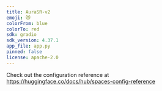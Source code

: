 ```yaml
---
title: AuraSR-v2
emoji: 😻
colorFrom: blue
colorTo: red
sdk: gradio
sdk_version: 4.37.1
app_file: app.py
pinned: false
license: apache-2.0
---
```


Check out the configuration reference at https://huggingface.co/docs/hub/spaces-config-reference
